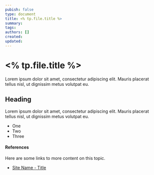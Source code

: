 ```yaml
---
pubish: false
type: document
title: <% tp.file.title %>
summary: 
tags: 
authors: []
created: 
updated:
---
```

# <% tp.file.title %>  
Lorem ipsum dolor sit amet, consectetur adipiscing elit. Mauris placerat tellus nisl, ut dignissim metus volutpat eu. 

## Heading
Lorem ipsum dolor sit amet, consectetur adipiscing elit. Mauris placerat tellus nisl, ut dignissim metus volutpat eu. 

- One
- Two
- Three

#### References
Here are some links to more content on this topic.
- [Site Name - Title](https://website.com)
